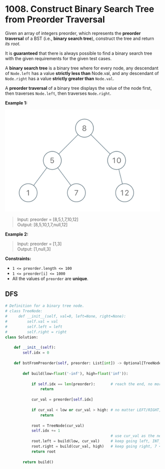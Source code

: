 # 1008. Construct Binary Search Tree from Preorder Traversal


Given an array of integers preorder, which represents the **preorder traversal** of a BST (i.e., **binary search tree**), construct the tree and return *its root.*

It is **guaranteed** that there is always possible to find a binary search tree with the given requirements for the given test cases.

A **binary search tree** is a binary tree where for every node, any descendant of `Node.left` has a value **strictly less than** Node.val, and any descendant of `Node.right` has a value **strictly greater than** `Node.val`.

A **preorder traversal** of a binary tree displays the value of the node first, then traverses `Node.left`, then traverses `Node.right`.

 

**Example 1:**

![img.png](../../Images/1008-1.png)

>Input: preorder = [8,5,1,7,10,12]  
Output: [8,5,10,1,7,null,12]  

**Example 2:**

>Input: preorder = [1,3]  
Output: [1,null,3]  
 

**Constraints:**

* `1 <= preorder.length <= 100`
* `1 <= preorder[i] <= 1000`
* All the values of `preorder` are **unique**.

## DFS

```python
# Definition for a binary tree node.
# class TreeNode:
#     def __init__(self, val=0, left=None, right=None):
#         self.val = val
#         self.left = left
#         self.right = right
class Solution:
    
    def __init__(self):
        self.idx = 0

    def bstFromPreorder(self, preorder: List[int]) -> Optional[TreeNode]:
        
        def build(low=float('-inf'), high=float('inf')):

            if self.idx == len(preorder):       # reach the end, no more elements
                return
            
            cur_val = preorder[self.idx]

            if cur_val < low or cur_val > high: # no matter LEFT/RIGHT, cur_val is out of boundry
                return

            root = TreeNode(cur_val)
            self.idx += 1
                                                # use cur_val as the new boundry
            root.left = build(low, cur_val)     # keep going left, INT_MIN < 1 < 5 < 8
            root.right = build(cur_val, high)   # keep going right, 7 < 10 < 12 < INT_MAX
            return root
        
        return build()
```
